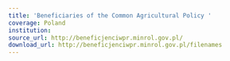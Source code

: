 ```yaml
---
title: 'Beneficiaries of the Common Agricultural Policy '
coverage: Poland
institution: 
source_url: http://beneficjenciwpr.minrol.gov.pl/
download_url: http://beneficjenciwpr.minrol.gov.pl/filenames
---
```

